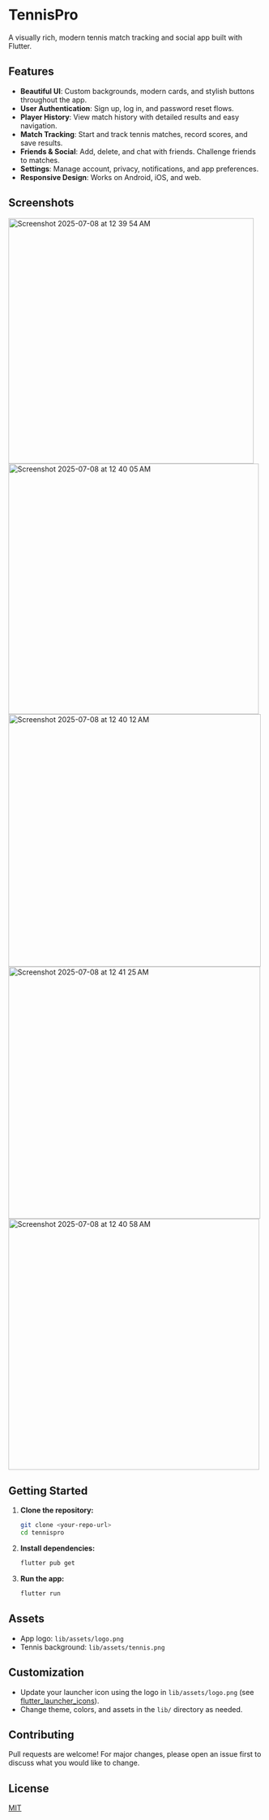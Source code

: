 # TennisPro

A visually rich, modern tennis match tracking and social app built with Flutter.



## Features

- **Beautiful UI**: Custom backgrounds, modern cards, and stylish buttons throughout the app.
- **User Authentication**: Sign up, log in, and password reset flows.
- **Player History**: View match history with detailed results and easy navigation.
- **Match Tracking**: Start and track tennis matches, record scores, and save results.
- **Friends & Social**: Add, delete, and chat with friends. Challenge friends to matches.
- **Settings**: Manage account, privacy, notifications, and app preferences.
- **Responsive Design**: Works on Android, iOS, and web.

## Screenshots
<img width="484" alt="Screenshot 2025-07-08 at 12 39 54 AM" src="https://github.com/user-attachments/assets/8201dac0-1d36-429d-b9d6-6acdd7aee067" />

<img width="494" alt="Screenshot 2025-07-08 at 12 40 05 AM" src="https://github.com/user-attachments/assets/19ba5f84-4388-4347-bd53-bd74e6d71f84" />

<img width="498" alt="Screenshot 2025-07-08 at 12 40 12 AM" src="https://github.com/user-attachments/assets/4b5bcf8c-65f3-433c-82f0-8a0cd9d7283e" />

<img width="497" alt="Screenshot 2025-07-08 at 12 41 25 AM" src="https://github.com/user-attachments/assets/66daf336-77b5-45e4-b582-50580956e242" />

<img width="495" alt="Screenshot 2025-07-08 at 12 40 58 AM" src="https://github.com/user-attachments/assets/b80e277d-a8a7-4f70-8b8e-4e04323585e5" />


## Getting Started

1. **Clone the repository:**
   ```sh
   git clone <your-repo-url>
   cd tennispro
   ```
2. **Install dependencies:**
   ```sh
   flutter pub get
   ```
3. **Run the app:**
   ```sh
   flutter run
   ```

## Assets
- App logo: `lib/assets/logo.png`
- Tennis background: `lib/assets/tennis.png`

## Customization
- Update your launcher icon using the logo in `lib/assets/logo.png` (see [flutter_launcher_icons](https://pub.dev/packages/flutter_launcher_icons)).
- Change theme, colors, and assets in the `lib/` directory as needed.

## Contributing
Pull requests are welcome! For major changes, please open an issue first to discuss what you would like to change.

## License
[MIT](LICENSE)
